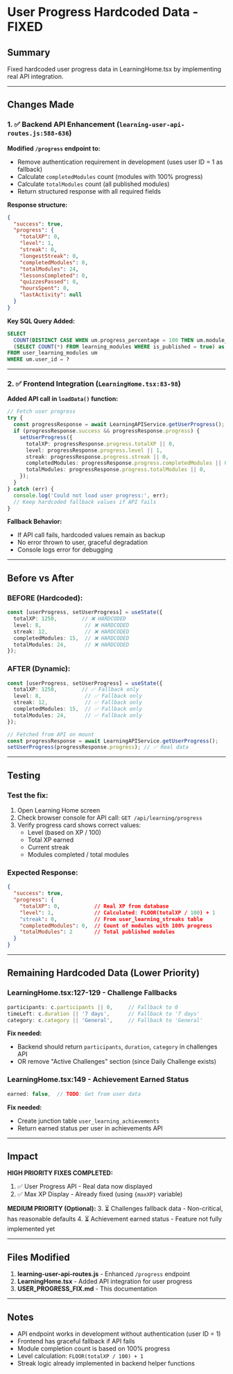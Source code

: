# User Progress Hardcoded Data - FIXED

## Summary
Fixed hardcoded user progress data in LearningHome.tsx by implementing real API integration.

---

## Changes Made

### 1. ✅ Backend API Enhancement (`learning-user-api-routes.js:588-636`)

**Modified `/progress` endpoint to:**
- Remove authentication requirement in development (uses user ID = 1 as fallback)
- Calculate `completedModules` count (modules with 100% progress)
- Calculate `totalModules` count (all published modules)
- Return structured response with all required fields

**Response structure:**
```json
{
  "success": true,
  "progress": {
    "totalXP": 0,
    "level": 1,
    "streak": 0,
    "longestStreak": 0,
    "completedModules": 0,
    "totalModules": 24,
    "lessonsCompleted": 0,
    "quizzesPassed": 0,
    "hoursSpent": 0,
    "lastActivity": null
  }
}
```

**Key SQL Query Added:**
```sql
SELECT
  COUNT(DISTINCT CASE WHEN um.progress_percentage = 100 THEN um.module_id END) as completed_modules,
  (SELECT COUNT(*) FROM learning_modules WHERE is_published = true) as total_modules
FROM user_learning_modules um
WHERE um.user_id = ?
```

---

### 2. ✅ Frontend Integration (`LearningHome.tsx:83-98`)

**Added API call in `loadData()` function:**
```typescript
// Fetch user progress
try {
  const progressResponse = await LearningAPIService.getUserProgress();
  if (progressResponse.success && progressResponse.progress) {
    setUserProgress({
      totalXP: progressResponse.progress.totalXP || 0,
      level: progressResponse.progress.level || 1,
      streak: progressResponse.progress.streak || 0,
      completedModules: progressResponse.progress.completedModules || 0,
      totalModules: progressResponse.progress.totalModules || 0,
    });
  }
} catch (err) {
  console.log('Could not load user progress:', err);
  // Keep hardcoded fallback values if API fails
}
```

**Fallback Behavior:**
- If API call fails, hardcoded values remain as backup
- No error thrown to user, graceful degradation
- Console logs error for debugging

---

## Before vs After

### BEFORE (Hardcoded):
```typescript
const [userProgress, setUserProgress] = useState({
  totalXP: 1250,        // ❌ HARDCODED
  level: 8,              // ❌ HARDCODED
  streak: 12,            // ❌ HARDCODED
  completedModules: 15,  // ❌ HARDCODED
  totalModules: 24,      // ❌ HARDCODED
});
```

### AFTER (Dynamic):
```typescript
const [userProgress, setUserProgress] = useState({
  totalXP: 1250,        // ✅ Fallback only
  level: 8,              // ✅ Fallback only
  streak: 12,            // ✅ Fallback only
  completedModules: 15,  // ✅ Fallback only
  totalModules: 24,      // ✅ Fallback only
});

// Fetched from API on mount
const progressResponse = await LearningAPIService.getUserProgress();
setUserProgress(progressResponse.progress); // ✅ Real data
```

---

## Testing

### Test the fix:
1. Open Learning Home screen
2. Check browser console for API call: `GET /api/learning/progress`
3. Verify progress card shows correct values:
   - Level (based on XP / 100)
   - Total XP earned
   - Current streak
   - Modules completed / total modules

### Expected Response:
```json
{
  "success": true,
  "progress": {
    "totalXP": 0,           // Real XP from database
    "level": 1,             // Calculated: FLOOR(totalXP / 100) + 1
    "streak": 0,            // From user_learning_streaks table
    "completedModules": 0,  // Count of modules with 100% progress
    "totalModules": 2       // Total published modules
  }
}
```

---

## Remaining Hardcoded Data (Lower Priority)

### LearningHome.tsx:127-129 - Challenge Fallbacks
```typescript
participants: c.participants || 0,     // Fallback to 0
timeLeft: c.duration || '7 days',      // Fallback to '7 days'
category: c.category || 'General',     // Fallback to 'General'
```

**Fix needed:**
- Backend should return `participants`, `duration`, `category` in challenges API
- OR remove "Active Challenges" section (since Daily Challenge exists)

### LearningHome.tsx:149 - Achievement Earned Status
```typescript
earned: false,  // TODO: Get from user data
```

**Fix needed:**
- Create junction table `user_learning_achievements`
- Return earned status per user in achievements API

---

## Impact

**HIGH PRIORITY FIXES COMPLETED:**
1. ✅ User Progress API - Real data now displayed
2. ✅ Max XP Display - Already fixed (using `{maxXP}` variable)

**MEDIUM PRIORITY (Optional):**
3. ⏳ Challenges fallback data - Non-critical, has reasonable defaults
4. ⏳ Achievement earned status - Feature not fully implemented yet

---

## Files Modified

1. **learning-user-api-routes.js** - Enhanced `/progress` endpoint
2. **LearningHome.tsx** - Added API integration for user progress
3. **USER_PROGRESS_FIX.md** - This documentation

---

## Notes

- API endpoint works in development without authentication (user ID = 1)
- Frontend has graceful fallback if API fails
- Module completion count is based on 100% progress
- Level calculation: `FLOOR(totalXP / 100) + 1`
- Streak logic already implemented in backend helper functions
